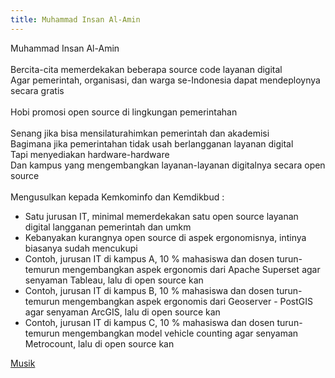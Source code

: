 ```yaml
---
title: Muhammad Insan Al-Amin
---
```


Muhammad Insan Al-Amin\
\
Bercita-cita memerdekakan beberapa source code layanan digital\
Agar pemerintah, organisasi, dan warga se-Indonesia dapat mendeploynya secara gratis\
\
Hobi promosi open source di lingkungan pemerintahan\
\
Senang jika bisa mensilaturahimkan pemerintah dan akademisi\
Bagimana jika pemerintahan tidak usah berlangganan layanan digital\
Tapi menyediakan hardware-hardware\
Dan kampus yang mengembangkan layanan-layanan digitalnya secara open source\
\
Mengusulkan kepada Kemkominfo dan Kemdikbud :
- Satu jurusan IT, minimal memerdekakan satu open source layanan digital langganan pemerintah dan umkm
- Kebanyakan kurangnya open source di aspek ergonomisnya, intinya biasanya sudah mencukupi
- Contoh, jurusan IT di kampus A, 10 % mahasiswa dan dosen turun-temurun mengembangkan aspek ergonomis dari Apache Superset agar senyaman Tableau, lalu di open source kan
- Contoh, jurusan IT di kampus B, 10 % mahasiswa dan dosen turun-temurun mengembangkan aspek ergonomis dari Geoserver - PostGIS agar senyaman ArcGIS, lalu di open source kan
- Contoh, jurusan IT di kampus C, 10 % mahasiswa dan dosen turun-temurun mengembangkan model vehicle counting agar senyaman Metrocount, lalu di open source kan




[Musik](/musik)
